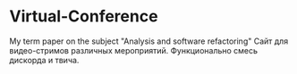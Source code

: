 # Virtual-Conference
My term paper on the subject "Analysis and software refactoring"
Сайт для видео-стримов различных мероприятий. Функционально смесь дискорда и твича.
